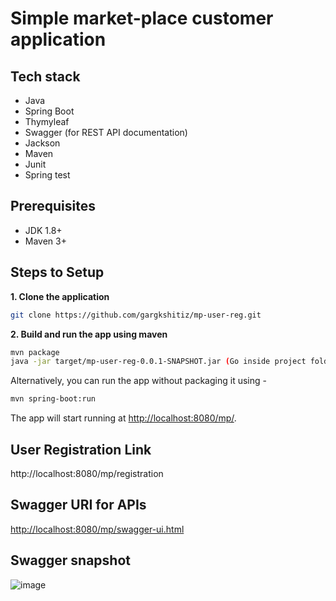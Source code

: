 # Simple market-place customer application 

## Tech stack
- Java
- Spring Boot
- Thymyleaf
- Swagger (for REST API documentation)
- Jackson
- Maven
- Junit
- Spring test

## Prerequisites
- JDK 1.8+
- Maven 3+

## Steps to Setup

**1. Clone the application**

```bash
git clone https://github.com/gargkshitiz/mp-user-reg.git
```

**2. Build and run the app using maven**

```bash
mvn package
java -jar target/mp-user-reg-0.0.1-SNAPSHOT.jar (Go inside project folder and run it. Make sure that java is pointing to Java 8 on the desired machine.)

```

Alternatively, you can run the app without packaging it using -

```bash
mvn spring-boot:run
```

The app will start running at <http://localhost:8080/mp/>.

## User Registration Link
http://localhost:8080/mp/registration

## Swagger URI for APIs

<http://localhost:8080/mp/swagger-ui.html>

## Swagger snapshot
![image](https://user-images.githubusercontent.com/5894094/44460553-29ce7180-a62b-11e8-84f6-07c3e00ddc68.png)
